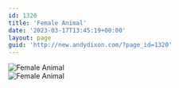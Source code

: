 ```yaml
---
id: 1320
title: 'Female Animal'
date: '2023-03-17T13:45:19+00:00'
layout: page
guid: 'http://new.andydixon.com/?page_id=1320'
---
```


![Female Animal](https://i0.wp.com/assets.g8x2.ldn.idrivee2-23.com/posters/Female%20Animal%2001.jpg?w=1200&ssl=1 "Female Animal")  
![Female Animal](https://i0.wp.com/assets.g8x2.ldn.idrivee2-23.com/posters/Female%20Animal%2002.jpg?w=1200&ssl=1 "Female Animal")
